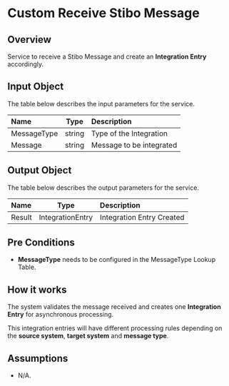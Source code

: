 # Custom Receive Stibo Message

## Overview

Service to receive a Stibo Message and create an **Integration Entry** accordingly.

## Input Object

The table below describes the input parameters for the service.

| Name         | Type   | Description              |
| :----------- | :----: | :----------------------- |
| MessageType  | string | Type of the Integration  |
| Message      | string | Message to be integrated |

## Output Object

The table below describes the output parameters for the service.

| Name   | Type             | Description               |
| :----- | :--------------: | :------------------------ |
| Result | IntegrationEntry | Integration Entry Created |

## Pre Conditions

* **MessageType** needs to be configured in the MessageType Lookup Table.

## How it works

The system validates the message received and creates one **Integration Entry** for asynchronous processing.

This integration entries will have different processing rules depending on the **source system**, **target system** and **message type**.

## Assumptions

* N/A.